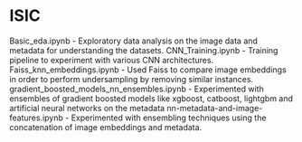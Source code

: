 # ISIC
Basic_eda.ipynb - Exploratory data analysis on the image data and metadata for understanding the datasets.
CNN_Training.ipynb - Training pipeline to experiment with various CNN architectures.
Faiss_knn_embeddings.ipynb - Used Faiss to compare image embeddings in order to perform undersampling by removing similar instances.
gradient_boosted_models_nn_ensembles.ipynb - Experimented with ensembles of gradient boosted models like xgboost, catboost, lightgbm and artificial neural networks on the metadata
nn-metadata-and-image-features.ipynb - Experimented with ensembling techniques using the concatenation of image embeddings and metadata.
